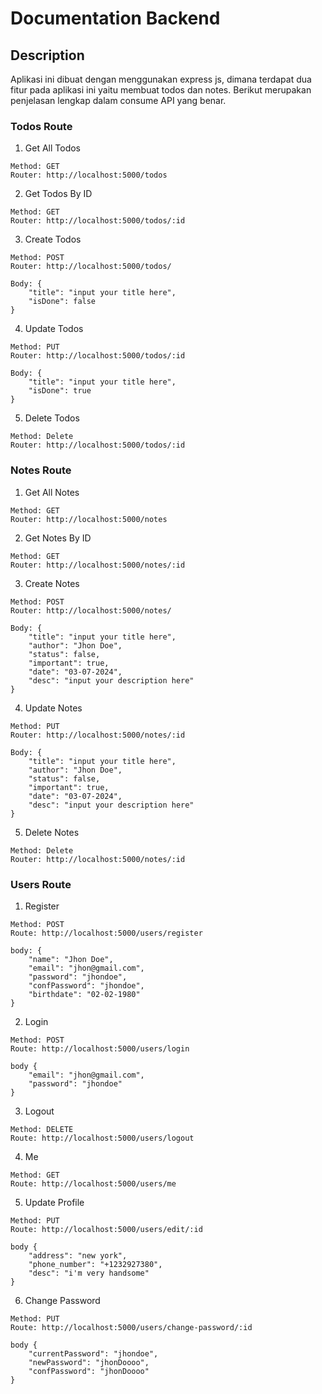 # Documentation Backend

## Description
Aplikasi ini dibuat dengan menggunakan express js, dimana terdapat dua fitur pada aplikasi ini yaitu membuat todos dan notes. Berikut merupakan penjelasan lengkap dalam consume API yang benar.

### Todos Route
1. Get All Todos
```
Method: GET
Router: http://localhost:5000/todos
```

2. Get Todos By ID
```
Method: GET
Router: http://localhost:5000/todos/:id
```

3. Create Todos
```
Method: POST
Router: http://localhost:5000/todos/

Body: {
    "title": "input your title here",
    "isDone": false
}
```

4. Update Todos
```
Method: PUT
Router: http://localhost:5000/todos/:id

Body: {
    "title": "input your title here",
    "isDone": true
}
```

5. Delete Todos
```
Method: Delete
Router: http://localhost:5000/todos/:id
```


### Notes Route
1. Get All Notes
```
Method: GET
Router: http://localhost:5000/notes
```

2. Get Notes By ID
```
Method: GET
Router: http://localhost:5000/notes/:id
```

3. Create Notes
```
Method: POST
Router: http://localhost:5000/notes/

Body: {
    "title": "input your title here",
    "author": "Jhon Doe",
    "status": false,
    "important": true,
    "date": "03-07-2024",
    "desc": "input your description here"
}
```

4. Update Notes
```
Method: PUT
Router: http://localhost:5000/notes/:id

Body: {
    "title": "input your title here",
    "author": "Jhon Doe",
    "status": false,
    "important": true,
    "date": "03-07-2024",
    "desc": "input your description here"
}
```

5. Delete Notes
```
Method: Delete
Router: http://localhost:5000/notes/:id
```

### Users Route
1. Register
```
Method: POST
Route: http://localhost:5000/users/register

body: {
    "name": "Jhon Doe",
    "email": "jhon@gmail.com",
    "password": "jhondoe",
    "confPassword": "jhondoe",
    "birthdate": "02-02-1980"
}
```

2. Login 
```
Method: POST
Route: http://localhost:5000/users/login

body {
    "email": "jhon@gmail.com",
    "password": "jhondoe"
}
```

3. Logout
```
Method: DELETE
Route: http://localhost:5000/users/logout
```

4. Me
```
Method: GET
Route: http://localhost:5000/users/me
```

5. Update Profile
```
Method: PUT
Route: http://localhost:5000/users/edit/:id

body {
    "address": "new york",
    "phone_number": "+1232927380",
    "desc": "i'm very handsome"
}
```

6. Change Password
```
Method: PUT
Route: http://localhost:5000/users/change-password/:id

body {
    "currentPassword": "jhondoe",
    "newPassword": "jhonDoooo",
    "confPassword": "jhonDoooo"
}
```